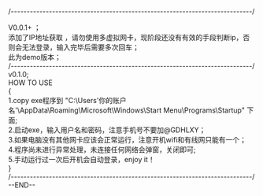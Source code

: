 /*----------------------------------------------------------------------------*/

V0.0.1+ ；<br/>
添加了IP地址获取 ，请勿使用多虚拟网卡，现阶段还没有有效的手段判断ip，否则会无法登录，输入完毕后需要多次回车；<br/>
此为demo版本；<br/>
/*----------------------------------------------------------------------------*/<br/>
v0.1.0;<br/>
HOW TO USE<br/>
{<br/>
    1.copy exe程序到   "C:\Users\'你的账户名'\AppData\Roaming\Microsoft\Windows\Start Menu\Programs\Startup"   下面;<br/>
    2.启动exe，输入用户名和密码，注意手机号不要加@GDHLXY；<br/>
    3.如果电脑没有其他网卡应该会正常运行，注意开机wifi和有线网只能有一个；<br/>
    4.程序尚未进行异常处理，未连接任何网络会弹窗，关闭即可;<br/>
    5.手动运行过一次后开机会自动登录，enjoy it！<br/>
}<br/>
/*----------------------------------------------------------------------------*/<br/>
--END--<br/>
